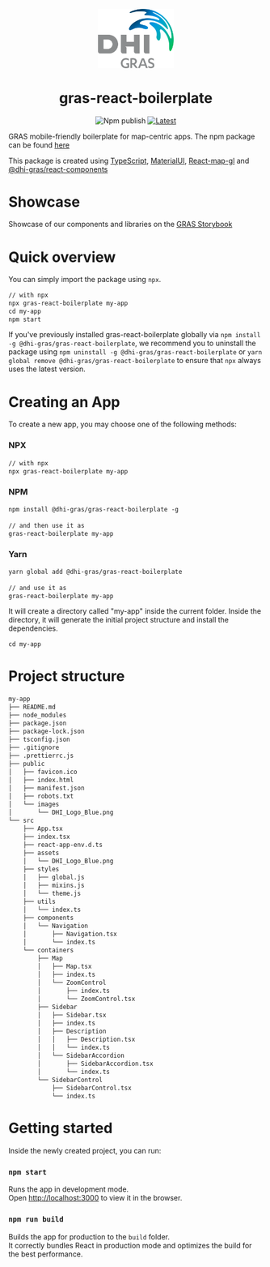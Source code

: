 <p align="center">
  <a href="https://www.dhi-gras.com/" rel="noopener" target="_blank"><img width="150" src="./src/assets/DHI_GRAS_Logo_Pos_RGB.png" alt="Dhi-GRAS logo"></a></p>
</p>

<h1 align="center">gras-react-boilerplate</h1>
<div align="center">

![Npm publish](https://github.com/DHI-GRAS/gras-react-boilerplate/workflows/Npm%20publish/badge.svg)
[![Latest](https://img.shields.io/npm/v/@dhi-gras/gras-react-boilerplate/latest)](https://www.npmjs.com/package/@dhi-gras/gras-react-boilerplate)

</div>

GRAS mobile-friendly boilerplate for map-centric apps. The npm package can be found [here](https://www.npmjs.com/package/@dhi-gras/react-components)

This package is created using [TypeScript](https://www.typescriptlang.org/), [MaterialUI](https://material-ui.com/), [React-map-gl](https://visgl.github.io/react-map-gl/) and [@dhi-gras/react-components](https://storybookpro.z6.web.core.windows.net)

# Showcase

Showcase of our components and libraries on the [GRAS Storybook](https://storybookpro.z6.web.core.windows.net/)

# Quick overview

You can simply import the package using `npx`.

```
// with npx
npx gras-react-boilerplate my-app
cd my-app
npm start
```

If you've previously installed gras-react-boilerplate globally via `npm install -g @dhi-gras/gras-react-boilerplate`, we recommend you to uninstall the package using `npm uninstall -g @dhi-gras/gras-react-boilerplate` or `yarn global remove @dhi-gras/gras-react-boilerplate` to ensure that `npx` always uses the latest version.

# Creating an App

To create a new app, you may choose one of the following methods:

### NPX

```
// with npx
npx gras-react-boilerplate my-app
```

### NPM

```
npm install @dhi-gras/gras-react-boilerplate -g

// and then use it as
gras-react-boilerplate my-app
```

### Yarn

```
yarn global add @dhi-gras/gras-react-boilerplate

// and use it as
gras-react-boilerplate my-app
```

It will create a directory called "my-app" inside the current folder.
Inside the directory, it will generate the initial project structure and install the dependencies.

```
cd my-app
```

# Project structure

```
my-app
├── README.md
├── node_modules
├── package.json
├── package-lock.json
├── tsconfig.json
├── .gitignore
├── .prettierrc.js
├── public
│   ├── favicon.ico
│   ├── index.html
│   ├── manifest.json
│   ├── robots.txt
│   └── images
│       └── DHI_Logo_Blue.png
└── src
    ├── App.tsx
    ├── index.tsx
    ├── react-app-env.d.ts
    ├── assets
    │   └── DHI_Logo_Blue.png
    ├── styles
    │   ├── global.js
    │   ├── mixins.js
    │   └── theme.js
    ├── utils
    │   └── index.ts
    ├── components
    │   └── Navigation
    │       ├── Navigation.tsx
    │       └── index.ts
    └── containers
        ├── Map
        │   ├── Map.tsx
        │   ├── index.ts
        │   └── ZoomControl
        │       ├── index.ts
        │       └── ZoomControl.tsx
        ├── Sidebar
        │   ├── Sidebar.tsx
        │   ├── index.ts
        │   ├── Description
        │   │   ├── Description.tsx
        │   │   └── index.ts
        │   └── SidebarAccordion
        │       ├── SidebarAccordion.tsx
        │       └── index.ts
        └── SidebarControl
            ├── SidebarControl.tsx
            └── index.ts
```

# Getting started

Inside the newly created project, you can run:

### `npm start`

Runs the app in development mode.<br>
Open [http://localhost:3000](http://localhost:3000) to view it in the browser.

### `npm run build`

Builds the app for production to the `build` folder.<br>
It correctly bundles React in production mode and optimizes the build for the best performance.
